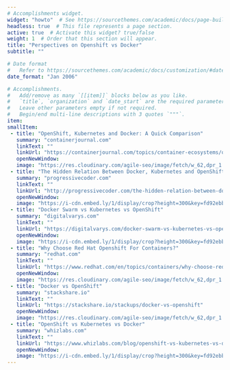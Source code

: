 ```yaml
---
# Accomplishments widget.
widget: "howto"  # See https://sourcethemes.com/academic/docs/page-builder/
headless: true  # This file represents a page section.
active: true  # Activate this widget? true/false
weight: 1  # Order that this section will appear.
title: "Perspectives on Openshift vs Docker"
subtitle: ""

# Date format
#   Refer to https://sourcethemes.com/academic/docs/customization/#date-format
date_format: "Jan 2006"

# Accomplishments.
#   Add/remove as many `[[item]]` blocks below as you like.
#   `title`, `organization` and `date_start` are the required parameters.
#   Leave other parameters empty if not required.
#   Begin/end multi-line descriptions with 3 quotes `"""`.
item: 
smallItem: 
 - title: "OpenShift, Kubernetes and Docker: A Quick Comparison"
   summary: "containerjournal.com"
   linkText: ""
   linkUrl: "https://containerjournal.com/topics/container-ecosystems/openshift-kubernetes-and-docker-a-quick-comparison/"
   openNewWindow: 
   image: "https://res.cloudinary.com/agile-seo/image/fetch/w_62,dpr_1.0,d_blank_am8gzx.png/https%3A%2F%2Flogo.clearbit.com%2Fcontainerjournal.com%3Fsize%3D250"
 - title: "The Hidden Relation Between Docker, Kubernetes and OpenShift"
   summary: "progressivecoder.com"
   linkText: ""
   linkUrl: "http://progressivecoder.com/the-hidden-relation-between-docker-kubernetes-and-open-shift/"
   openNewWindow: 
   image: "https://i-cdn.embed.ly/1/display/crop?height=300&key=fd92ebbc52fc43fb98f69e50e7893c13&url=http%3A%2F%2Fprogressivecoder.com%2Fwp-content%2Fuploads%2F2019%2F03%2FPROGRESSIVE-CODER.png&width=636"
 - title: "Docker Swarm vs Kubernetes vs OpenShift"
   summary: "digitalvarys.com"
   linkText: ""
   linkUrl: "https://digitalvarys.com/docker-swarm-vs-kubernetes-vs-openshift/"
   openNewWindow: 
   image: "https://i-cdn.embed.ly/1/display/crop?height=300&key=fd92ebbc52fc43fb98f69e50e7893c13&url=https%3A%2F%2Fi1.wp.com%2Fdigitalvarys.com%2Fwp-content%2Fuploads%2F2019%2F08%2FDocker-Swarm-vs-Kubernetes-vs-OpenShift.png%3Ffit%3D1921%252C1057%26ssl%3D1&width=636"
 - title: "Why Choose Red Hat Openshift For Containers?"
   summary: "redhat.com"
   linkText: ""
   linkUrl: "https://www.redhat.com/en/topics/containers/why-choose-red-hat-containers"
   openNewWindow: 
   image: "https://res.cloudinary.com/agile-seo/image/fetch/w_62,dpr_1.0,d_blank_am8gzx.png/https%3A%2F%2Flogo.clearbit.com%2Fredhat.com%3Fsize%3D250"
 - title: "Docker vs OpenShift"
   summary: "stackshare.io"
   linkText: ""
   linkUrl: "https://stackshare.io/stackups/docker-vs-openshift"
   openNewWindow: 
   image: "https://res.cloudinary.com/agile-seo/image/fetch/w_62,dpr_1.0,d_blank_am8gzx.png/https%3A%2F%2Flogo.clearbit.com%2Fstackshare.io%3Fsize%3D250"
 - title: "OpenShift vs Kubernetes vs Docker"
   summary: "whizlabs.com"
   linkText: ""
   linkUrl: "https://www.whizlabs.com/blog/openshift-vs-kubernetes-vs-docker/"
   openNewWindow: 
   image: "https://i-cdn.embed.ly/1/display/crop?height=300&key=fd92ebbc52fc43fb98f69e50e7893c13&url=https%3A%2F%2Fwww.whizlabs.com%2Fblog%2Fwp-content%2Fuploads%2F2020%2F01%2Fopenshift_vs_kubernetes_vs_docker.png&width=636"
---
```

